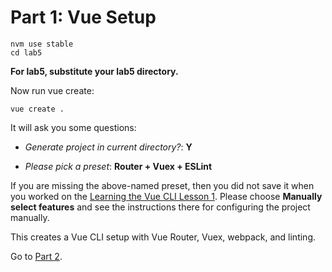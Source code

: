 # Part 1: Vue Setup

```
nvm use stable
cd lab5
```

**For lab5, substitute your lab5 directory.**

Now run vue create:

```
vue create .
```

It will ask you some questions:

- _Generate project in current directory?_: **Y**

- _Please pick a preset_: **Router + Vuex + ESLint**

If you are missing the above-named preset, then you did not save it when you
worked on the [Learning the Vue CLI Lesson 1](https://github.com/BYU-CS-260-Winter-2019/learning-vue-cli/blob/master/tutorials/lesson1.md). Please choose **Manually
select features** and see the instructions there for configuring the project manually.

This creates a Vue CLI setup with Vue Router, Vuex, webpack, and linting.

Go to [Part 2](/screenshots/part2.md).
